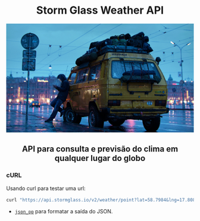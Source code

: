 # <h1 align="center">Storm Glass Weather API</h1>

![weather-wallpapper](./docs/weather.png)

## <h2 align="center">API para consulta e previsão do clima em qualquer lugar do globo</h2>

### cURL

Usando curl para testar uma url:

```bash
curl "https://api.stormglass.io/v2/weather/point?lat=58.7984&lng=17.8081&params=windSpeed" -H "Authorization: API_KEY" | json_pp -json_opt pretty,canonical

```

- [`json_pp`](https://www.unix.com/man-page/osx/1/json_pp/) para formatar a saída do JSON.

